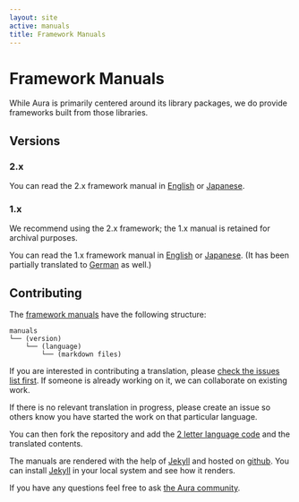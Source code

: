 ```yaml
---
layout: site
active: manuals
title: Framework Manuals
---
```


# Framework Manuals

While Aura is primarily centered around its library packages, we do provide frameworks built from those libraries.

## Versions

### 2.x

You can read the 2.x framework manual in [English](/framework/2.0/en) or [Japanese](/framework/2.0/ja).

### 1.x

We recommend using the 2.x framework; the 1.x manual is retained for archival purposes.

You can read the 1.x framework manual in [English](/framework/v1/en) or [Japanese](/framework/v1/ja). (It has been partially translated to [German](/framework/v1/de) as well.)

## Contributing

The [framework manuals](https://github.com/auraphp/auraphp.github.com/tree/master/framework) have the following structure:

    manuals
    └── (version)
        └── (language)
            └── (markdown files)


If you are interested in contributing a translation, please [check the issues list first](https://github.com/auraphp/auraphp.github.com/issues?labels=manuals&page=1&state=open). If someone is already working on it, we can collaborate on existing work.

If there is no relevant translation in progress, please create an issue so others know you have started the work on that particular language.

You can then fork the repository and add the [2 letter language code](http://en.wikipedia.org/wiki/List_of_ISO_639-1_codes)
and the translated contents.

The manuals are rendered with the help of [Jekyll](http://jekyllrb.com) and hosted on [github](https://github.com). You can install [Jekyll](http://jekyllrb.com) in your local system and see how it renders.

If you have any questions feel free to ask [the Aura community](/community.html).
